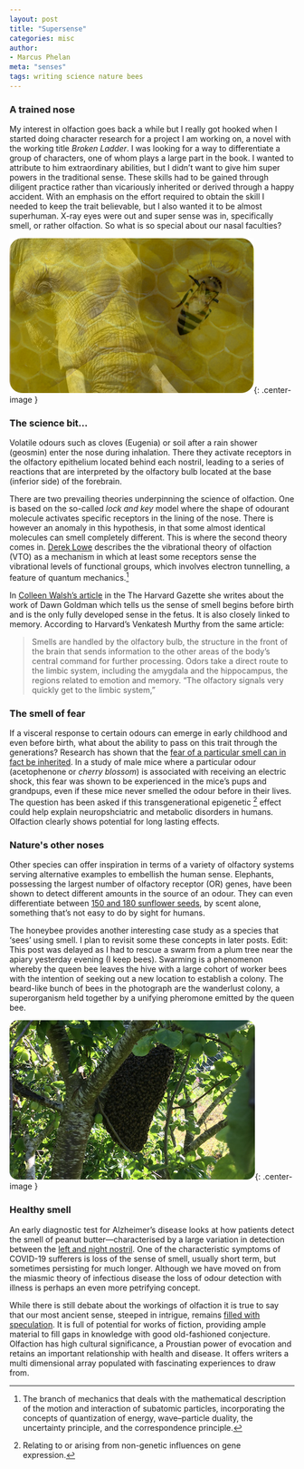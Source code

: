 ```yaml
---
layout: post
title: "Supersense"
categories: misc
author:
- Marcus Phelan
meta: "senses"
tags: writing science nature bees
---
```


### A trained nose
My interest in olfaction goes back a while but I really got hooked when I started doing character research for a project I am working on, a novel with the working title _Broken Ladder_. I was looking for a way to differentiate a group of characters, one of whom plays a large part in the book. I wanted to attribute to him extraordinary abilities, but I didn’t want to give him super powers in the traditional sense. These skills had to be gained through diligent practice rather than vicariously inherited or derived through a happy accident. With an emphasis on the effort required to obtain the skill I needed to keep the trait believable, but I also wanted it to be almost superhuman. X-ray eyes were out and super sense was in, specifically smell, or rather olfaction. So what is so special about our nasal faculties?

![Olfaction](/assets/images/olfaction.png){: .center-image }

### The science bit...
Volatile odours such as cloves (Eugenia) or soil after a rain shower (geosmin) enter the nose during inhalation. There they activate receptors in the olfactory epithelium located behind each nostril, leading to a series of reactions that are interpreted by the olfactory bulb located at the base (inferior side) of the forebrain.

There are two prevailing theories underpinning the science of olfaction. One is based on the so-called *lock and key* model where the shape of odourant molecule activates specific receptors in the lining of the nose. There is however an anomaly in this hypothesis, in that some almost identical molecules can smell completely different. This is where the second theory comes in. [Derek Lowe](https://blogs.sciencemag.org/pipeline/archives/2018/08/21/an-update-on-vibrational-theories-of-smell) describes the the vibrational theory of olfaction (VTO) as a mechanism in which at least some receptors sense the vibrational levels of functional groups, which involves electron tunnelling, a feature of quantum mechanics.[^1] 

[^1]: The branch of mechanics that deals with the mathematical description of the motion and interaction of subatomic particles, incorporating the concepts of quantization of energy, wave–particle duality, the uncertainty principle, and the correspondence principle. 


In [Colleen Walsh’s article](https://news.harvard.edu/gazette/story/2020/02/how-scent-emotion-and-memory-are-intertwined-and-exploited/) in the The Harvard Gazette she writes about the work of Dawn Goldman which tells us the sense of smell begins before birth and is the only fully developed sense in the fetus. It is also closely linked to memory. According to Harvard’s Venkatesh Murthy from the same article:

> Smells are handled by the olfactory bulb, the structure in the front of the brain that sends information to the other areas of the body’s central command for further processing. Odors take a direct route to the limbic system, including the amygdala and the hippocampus, the regions related to emotion and memory. “The olfactory signals very quickly get to the limbic system,”
 
### The smell of fear
If a visceral response to certain odours can emerge in early childhood and even before birth, what about the ability to pass on this trait through the generations? Research has shown that the [fear of a particular smell can in fact be inherited](https://www.newscientist.com/article/dn24677-fear-of-a-smell-can-be-passed-down-several-generations/). In a study of male mice where a particular odour (acetophenone or *cherry blossom*) is associated with receiving an electric shock, this fear was shown to be experienced in the mice’s pups and grandpups, even if these mice never smelled the odour before in their lives. The question has been asked if this transgenerational epigenetic  [^2] effect could help explain neuropshciatric and metabolic disorders in humans. Olfaction clearly shows potential for long lasting effects.

[^2]: Relating to or arising from non-genetic influences on gene expression.

### Nature's other noses 
Other species can offer inspiration in terms of a variety of olfactory systems serving alternative examples to embellish the human sense. Elephants, possessing the largest number of olfactory receptor (OR) genes, have been shown to detect different amounts in the source of an odour. They can even differentiate between [150 and 180 sunflower seeds](https://abcnews.go.com/International/elephants-sniff-larger-quantities-scent-study-finds/story?id=63456903), by scent alone, something that’s not easy to do by sight for humans. 

The honeybee provides another interesting case study as a species that ‘sees’ using smell. I plan to revisit some these concepts in later posts. Edit: This post was delayed as I had to rescue a swarm from a plum tree near the apiary yesterday evening (I keep bees). Swarming is a phenomenon whereby the queen bee leaves the hive with a large cohort of worker bees with the intention of seeking out a new location to establish a colony. The beard-like bunch of bees in the photograph are the wanderlust colony, a superorganism held together by a unifying pheromone emitted by the queen bee. 

![Swarm](/assets/images/swarm.png){: .center-image }

### Healthy smell
An early diagnostic test for Alzheimer’s disease looks at how patients detect the smell of peanut butter—characterised by a large variation in detection between the [left and night nostril](https://health.clevelandclinic.org/peanut-butter-test-may-detect-alzheimers/). One of the characteristic symptoms of COVID-19 sufferers is loss of the sense of smell, usually short term, but sometimes persisting for much longer. Although we have moved on from the miasmic theory of infectious disease the loss of odour detection with illness is perhaps an even more petrifying concept.

While there is still debate about the workings of olfaction it is true to say that our most ancient sense, steeped in intrigue, remains [filled with speculation](https://pubmed.ncbi.nlm.nih.gov/18201391/). It is full of potential for works of fiction, providing ample material to fill gaps in knowledge with good old-fashioned conjecture. Olfaction has high cultural significance, a Proustian power of evocation and retains an important relationship with health and disease. It offers writers a multi dimensional array populated with fascinating experiences to draw from. 